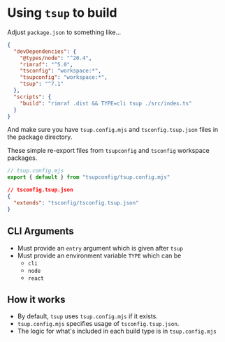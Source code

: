 # Using `tsup` to build

Adjust `package.json` to something like...

```json
{
  "devDependencies": {
    "@types/node": "^20.4",
    "rimraf": "^5.0",
    "tsconfig": "workspace:*",
    "tsupconfig": "workspace:*",
    "tsup": "^7.1"
  },
  "scripts": {
    "build": "rimraf .dist && TYPE=cli tsup ./src/index.ts"
  }
}
```

And make sure you have `tsup.config.mjs` and `tsconfig.tsup.json` files in the package directory.

These simple re-export files from `tsupconfig` and `tsconfig` workspace packages.

```js
// tsup.config.mjs
export { default } from "tsupconfig/tsup.config.mjs"
```

```json
// tsconfig.tsup.json
{
  "extends": "tsconfig/tsconfig.tsup.json"
}
```

## CLI Arguments

- Must provide an `entry` argument which is given after `tsup`
- Must provide an environment variable `TYPE` which can be
  - `cli`
  - `node`
  - `react`

## How it works

- By default, `tsup` uses `tsup.config.mjs` if it exists.
- `tsup.config.mjs` specifies usage of `tsconfig.tsup.json`.
- The logic for what's included in each build type is in `tsup.config.mjs`
